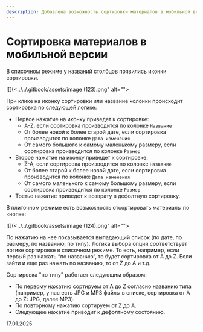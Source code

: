 ```yaml
---
description: Добавлена возможность сортировки материалов в мобильной версии
---
```


# Сортировка материалов в мобильной версии

В списочном режиме у названий столбцов появились иконки сортировки.

![](<../../.gitbook/assets/image (123).png" alt=""><figcaption></figcaption></figure>

При клике на иконку сортировки или название колонки происходит сортировка по следующей логике:

* Первое нажатие на иконку приведет к сортировке:
  * A-Z, если сортировка производится по колонке `Название`
  * От более новой к более старой дате, если сортировка производится по колонке `Дата изменения`
  * От самого большого к самому маленькому размеру, если сортировка производится по колонке `Размер`
* Второе нажатие на иконку приведет к сортировке:
  * Z-A, если сортировка производится по колонке `Название`
  * От более старой к более новой дате, если сортировка производится по колонке `Дата изменения`
  * От самого маленького к самому большому размеру, если сортировка производится по колонке `Размер`
* Третье нажатие приведет к возврату в дефолтную сортировку.

В плиточном режиме есть возможность отсортировать материалы по кнопке:

![](<../../.gitbook/assets/image (124).png" alt=""><figcaption></figcaption></figure>

По нажатию на нее показывается выпадающий список (по дате, по размеру, по названию, по типу). Логика выбора опций соответствует логике сортировке в списочном режиме. То есть, например, если первый раз нажать “по названию”, то будет сортировка от А до Z. Если зайти и еще раз нажать по названию, то от Z до A и т.д.

Сортировка "по типу" работает следующим образом:

* По первому нажатию сортируем от А до Z согласно названию типа (например, у нас есть JPG и MP3 файлы в списке, сортировка от А до Z: JPG, далее MP3).
* По повторному нажатию сортируем от Z до A.
* Следующее нажатие приводит к дефолтному состоянию.

17.01.2025
